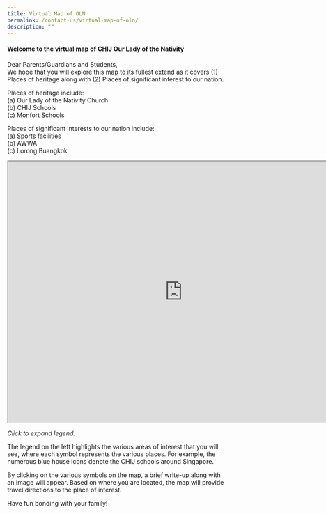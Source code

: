 ```yaml
---
title: Virtual Map of OLN
permalink: /contact-us/virtual-map-of-oln/
description: ""
---
```

<h4><strong>Welcome to the virtual map of CHIJ Our Lady of the Nativity</strong></h4>
<p>Dear Parents/Guardians and Students,<br />We hope that you will explore this map to its fullest extend as it covers (1) Places of heritage along with (2) Places of significant interest to our nation.</p>
<p>Places of heritage include:<br />(a) Our Lady of the Nativity Church<br />(b) CHIJ Schools<br />(c) Monfort Schools</p>
<p>Places of significant interests to our nation include:<br />(a) Sports facilities<br />(b) AWWA<br />(c) Lorong Buangkok</p>
<p><iframe src="https://www.google.com/maps/d/embed?mid=12I-Sez3vv1An7J5rQ2t5V0LRgbkUHPRl" width="800" height="600" data-mce-fragment="1"></iframe></p>
<p><em>Click to expand legend.</em></p>
<p>The legend on the left&nbsp;highlights the various areas of interest that you will see, where each symbol represents the various places. For example, the numerous blue house icons denote the CHIJ schools around Singapore.</p>
<p>By clicking on the various symbols on the map, a brief write-up along with an image will appear. Based on where you are located, the map will provide travel directions to the place of interest.</p>
<p>Have fun bonding with your family!</p>